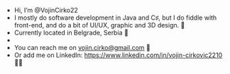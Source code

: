 - Hi, I’m @VojinCirko22
- I mostly do software development in Java and C♯, but I do fiddle with front-end, and do a bit of UI/UX, graphic and 3D design. 👀
- Currently located in Belgrade, Serbia 📍
- 
- You can reach me on vojin.cirko@gmail.com 📧
- Or add me on LinkedIn: https://www.linkedin.com/in/vojin-cirkovic2210 👷‍♂️

  

<!---
VojinCirko22/VojinCirko22 is a ✨ special ✨ repository because its `README.md` (this file) appears on your GitHub profile.
You can click the Preview link to take a look at your changes.
--->
